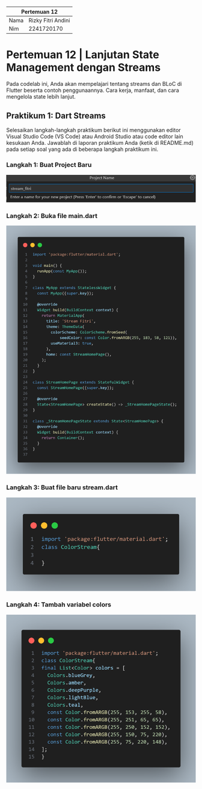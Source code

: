 <table>
    <thead>
        <th style="text-align: center;" colspan="2">Pertemuan 12</th>
    </thead>
    <tbody>
        <tr>
            <td>Nama</td>
            <td>Rizky Fitri Andini</td>
        </tr>
        <tr>
            <td>Nim</td>
            <td>2241720170</td>
        </tr>
    </tbody>
</table>

# Pertemuan 12 | Lanjutan State Management dengan Streams
Pada codelab ini, Anda akan mempelajari tentang streams dan BLoC di Flutter beserta contoh penggunaannya. Cara kerja, manfaat, dan cara mengelola state lebih lanjut.
## Praktikum 1: Dart Streams
Selesaikan langkah-langkah praktikum berikut ini menggunakan editor Visual Studio Code (VS Code) atau Android Studio atau code editor lain kesukaan Anda. Jawablah di laporan praktikum Anda (ketik di README.md) pada setiap soal yang ada di beberapa langkah praktikum ini.
### Langkah 1: Buat Project Baru
![image](./doc/01.png)
### Langkah 2: Buka file main.dart
![image](./doc/02.png)
### Langkah 3: Buat file baru stream.dart
![image](./doc/03.png)
### Langkah 4: Tambah variabel colors
![image](./doc/04.png)